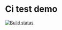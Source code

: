 # Ci test demo

[![Build status](https://ci.appveyor.com/api/projects/status/67x2hjh2suo9ii7u?svg=true)](https://ci.appveyor.com/project/Light969/containers-map)